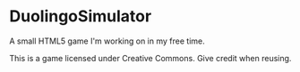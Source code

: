 # DuolingoSimulator
A small HTML5 game I'm working on in my free time.

This is a game licensed under Creative Commons. Give credit when reusing. 
